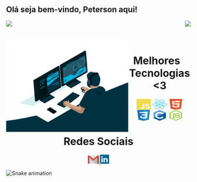 ## Olá seja bem-vindo, Peterson aqui!

<div>
  <img  height="180em" src=https://github-readme-stats-git-masterrstaa-rickstaa.vercel.app/api?username=Petersonsantos19&show_icons=true&theme=great-gatsby&include_all_commits=true&count_private=true"/>
  <img align="right" height="120em" src="https://github-readme-stats-git-masterrstaa-rickstaa.vercel.app/api/top-langs/?username=Petersonsantos19&layout=compact&langs_count=16&theme=great-gatsby"/>
</div>
<br>

<div  align="center"> 
  <div style="display: inline_block"><br>
    <img align="left" height="250" alt="coding-time" src="code.gif">
    <h1 align="center">Melhores Tecnologias <3</h1>
    <img align="center" height="30" width="40" alt="js-icon"  src="https://raw.githubusercontent.com/devicons/devicon/master/icons/javascript/javascript-plain.svg">
    <img align="center" height="30" width="40" alt="react-icon" src="https://raw.githubusercontent.com/devicons/devicon/master/icons/react/react-original.svg">
    <img align="center" height="30" width="40" alt="html-icon" src="https://raw.githubusercontent.com/devicons/devicon/master/icons/html5/html5-original.svg">
    <img align="center" height="30" width="40" alt="css-icon" src="https://raw.githubusercontent.com/devicons/devicon/master/icons/css3/css3-original.svg">
    <img align="center" height="30" width="40" alt="c-icon" src="https://raw.githubusercontent.com/devicons/devicon/master/icons/c/c-original.svg">
    <img align="center" height="30" width="40" alt="nodejs-icon" src="https://raw.githubusercontent.com/devicons/devicon/master/icons/nodejs/nodejs-original.svg">
    
   </div>
  <h1 align="center">Redes Sociais</h1>
    <a href = "mailto: sdpeterson19@gmail.com">
      <img width="30" src="gmail.svg">
    </a>
    <a href = "https://www.linkedin.com/in/peterson-lopes-santos">
      <img width="25" src="linkedin.svg">
    </a>
  </div>
  
  ![Snake animation](https://github.com/Petersonsantos19/Petersonsantos19/blob/output/github-contribution-grid-snake.svg)
    
